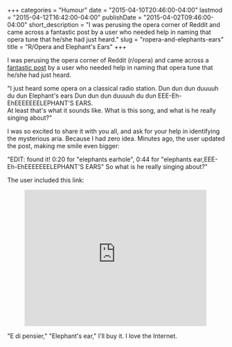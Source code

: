 +++
categories = "Humour"
date = "2015-04-10T20:46:00-04:00"
lastmod = "2015-04-12T16:42:00-04:00"
publishDate = "2015-04-02T09:46:00-04:00"
short_description = "I was perusing the opera corner of Reddit and came across a fantastic post by a user who needed help in naming that opera tune that he/she had just heard."
slug = "ropera-and-elephants-ears"
title = "R/Opera and Elephant&#039;s Ears"
+++

I was perusing the opera corner of Reddit (r/opera) and came across a [fantastic post](http://www.reddit.com/r/opera/comments/3168tw/opera_about_elephants_ears/) by a user who needed help in naming that opera tune that he/she had just heard. 

"I just heard some opera on a classical radio station. Dun dun dun duuuuh du dun Elephant's ears Dun dun dun duuuuh du dun EEE-Eh-EhEEEEEEELEPHANT'S EARS.  
At least that's what it sounds like. What is this song, and what is he really singing about?" 

I was so excited to share it with you all, and ask for your help in identifying the mysterious aria. Because I had zero idea. Minutes ago, the user updated the post, making me smile even bigger: 

"EDIT: found it! 0:20 for "elephants earhole", 0:44 for "elephants ear,EEE-Eh-EhEEEEEEELEPHANT'S EARS" So what is he really singing about?" 

The user included this link:

<figure data-type="video">
	<iframe width="420" height="315" src="https://www.youtube.com/embed/xCFEk6Y8TmM" frameborder="0" allowfullscreen></iframe>
</figure>

"E di pensier," "Elephant's ear," I'll buy it. I love the Internet.
